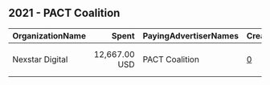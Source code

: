 ## 2021 - PACT Coalition 
|OrganizationName|Spent|PayingAdvertiserNames|CreativeUrls|Impressions|Genders|AgeBrackets|CountryCodes|BillingAddresses|CandidateBallotInformation|
|:---|---:|:---|:---|---:|:---|:---|:---|:---|:---|
|Nexstar Digital|12,667.00 USD|PACT Coalition|[0](https://www.snap.com/political-ads/asset/c8266d33297b8b15d855e5862aa97da0342f190c996f19e0af0330d4f89eb095?mediaType=mp4)|1,401,731||25+|united states|"2330 S Lamar Blvd Ste 300,Austin,78704,US"||
